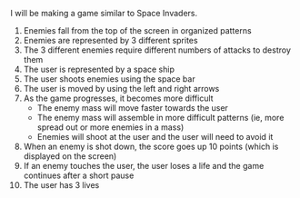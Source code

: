 I will be making a game similar to Space Invaders.

1. Enemies fall from the top of the screen in organized patterns
2. Enemies are represented by 3 different sprites
3. The 3 different enemies require different numbers of attacks to destroy them
3. The user is represented by a space ship
4. The user shoots enemies using the space bar
5. The user is moved by using the left and right arrows
6. As the game progresses, it becomes more difficult 
   * The enemy mass will move faster towards the user
   * The enemy mass will assemble in more difficult patterns (ie, more spread out or                        more enemies in a mass)
   * Enemies will shoot at the user and the user will need to avoid it
7. When an enemy is shot down, the score goes up 10 points (which is displayed on the screen)
8. If an enemy touches the user, the user loses a life and the game continues after a short pause
9. The user has 3 lives
